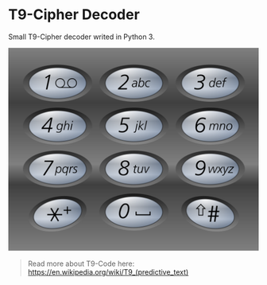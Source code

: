 T9-Cipher Decoder
===

Small T9-Cipher decoder writed in Python 3. 

![pic](keypad.png)

> Read more about T9-Code here: https://en.wikipedia.org/wiki/T9_(predictive_text)


